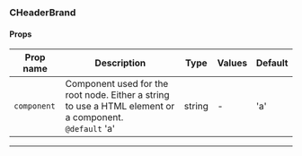 ### CHeaderBrand

#### Props

| Prop name              | Description                                                                                                | Type   | Values | Default |
| ---------------------- | ---------------------------------------------------------------------------------------------------------- | ------ | ------ | ------- |
| <code>component</code> | Component used for the root node. Either a string to use a HTML element or a component.<br/>`@default` 'a' | string | -      | 'a'     |

---
